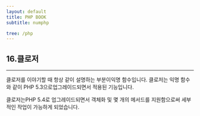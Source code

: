 ```yaml
---
layout: default
title: PHP BOOK
subtitle: numphp

tree: /php
---
```


## 16.클로저
<hr>
클로저를 이야기할 때 항상 같이 설명하는 부분이익명 함수입니다. 클로저는 익명 함수와 같이 PHP 5.3으로업그레이드되면서 적용된 기능입니다.  

클로저는PHP 5.4로 업그레이드되면서 객체화 및 몇 개의 메서드를 지원함으로써 세부적인 작업이 가능하게 되었습니다.